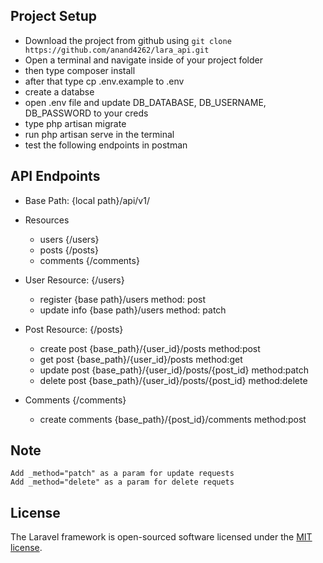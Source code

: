 ## Project Setup

-   Download the project from github using ``` git clone https://github.com/anand4262/lara_api.git ```
-   Open a terminal and navigate inside of your project folder
-   then type composer install
-   after that type cp .env.example to .env
-   create a databse
-   open .env file and update DB_DATABASE, DB_USERNAME, DB_PASSWORD to your creds
-   type php artisan migrate
-   run php artisan serve in the terminal
-   test the following endpoints in postman

## API Endpoints

-   Base Path: {local path}/api/v1/
-   Resources

    -   users {/users}
    -   posts {/posts}
    -   comments {/comments}

-   User Resource: {/users}
    -   register {base path}/users method: post
    -   update info {base path}/users method: patch
-   Post Resource: {/posts}
    -   create post {base_path}/{user_id}/posts method:post
    -   get post {base_path}/{user_id}/posts method:get
    -   update post {base_path}/{user_id}/posts/{post_id} method:patch
    -   delete post {base_path}/{user_id}/posts/{post_id} method:delete
-   Comments {/comments}
    -   create comments {base_path}/{post_id}/comments method:post

## Note

    Add _method="patch" as a param for update requests
    Add _method="delete" as a param for delete requets

## License

The Laravel framework is open-sourced software licensed under the [MIT license](https://opensource.org/licenses/MIT).
